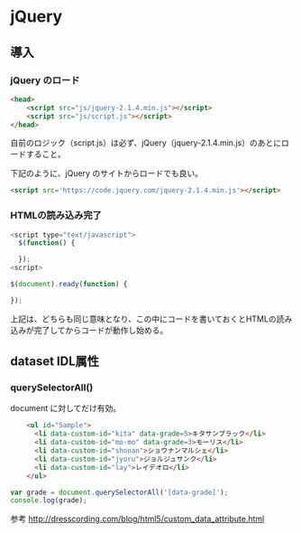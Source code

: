 # jQuery

## 導入
### jQuery のロード
``` html
<head>
	<script src="js/jquery-2.1.4.min.js"></script>
	<script src="js/script.js"></script>     
</head>
```
自前のロジック（script.js）は必ず、jQuery（jquery-2.1.4.min.js）のあとにロードすること。

下記のように、jQuery のサイトからロードでも良い。

``` html
<script src='https://code.jquery.com/jquery-2.1.4.min.js'></script>
```

### HTMLの読み込み完了

``` javascript
<script type="text/javascript">
  $(function() {

  });
<script>
```

``` javascript
$(document).ready(function) {

});
```

上記は、どちらも同じ意味となり、この中にコードを書いておくとHTMLの読み込みが完了してからコードが動作し始める。


## dataset IDL属性

### querySelectorAll()
document に対してだけ有効。

```html
    <ul id="Sample">
      <li data-custom-id="kita" data-grade=5>キタサンブラック</li>
      <li data-custom-id="mo-mo" data-grade=3>モーリス</li>
      <li data-custom-id="shonan">ショウナンマルシェ</li>
      <li data-custom-id="jyoru">ジョルジュサンク</li>
      <li data-custom-id="lay">レイデオロ</li>
    </ul>
```

``` javascript
var grade = document.querySelectorAll('[data-grade]');
console.log(grade);
```



参考
http://dresscording.com/blog/html5/custom_data_attribute.html







